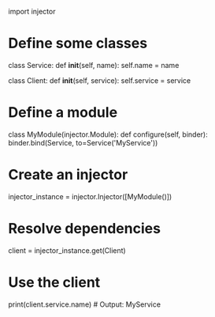 import injector

# Define some classes
class Service:
    def __init__(self, name):
        self.name = name

class Client:
    def __init__(self, service):
        self.service = service

# Define a module
class MyModule(injector.Module):
    def configure(self, binder):
        binder.bind(Service, to=Service('MyService'))

# Create an injector
injector_instance = injector.Injector([MyModule()])

# Resolve dependencies
client = injector_instance.get(Client)

# Use the client
print(client.service.name)  # Output: MyService
